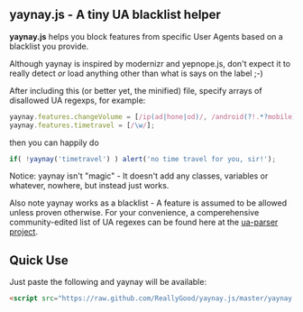 ## yaynay.js - A tiny UA blacklist helper

__yaynay.js__ helps you block features from specific User Agents based on a blacklist you provide.

Although yaynay is inspired by modernizr and yepnope.js, don't expect it to really detect _or_ load anything other than what is says on the label ;-)

After including this (or better yet, the minified) file, specify arrays of disallowed UA regexps, for example:

```javascript
yaynay.features.changeVolume = [/ip(ad|hone|od)/, /android(?!.*?mobile)/, /webos/];
yaynay.features.timetravel = [/\w/];
```
then you can happily do

```javascript
if( !yaynay('timetravel') ) alert('no time travel for you, sir!');
```
Notice: yaynay isn't "magic" - It doesn't add any classes, variables or whatever, nowhere, but instead just works.

Also note yaynay works as a blacklist - A feature is assumed to be allowed unless proven otherwise.
For your convenience, a comperehensive community-edited list of UA regexes can be found here at the [ua-parser project](https://raw.github.com/tobie/ua-parser/master/regexes.yaml).
## Quick Use
Just paste the following and yaynay will be available:

```html
<script src="https://raw.github.com/ReallyGood/yaynay.js/master/yaynay.min.js"></script>
```
